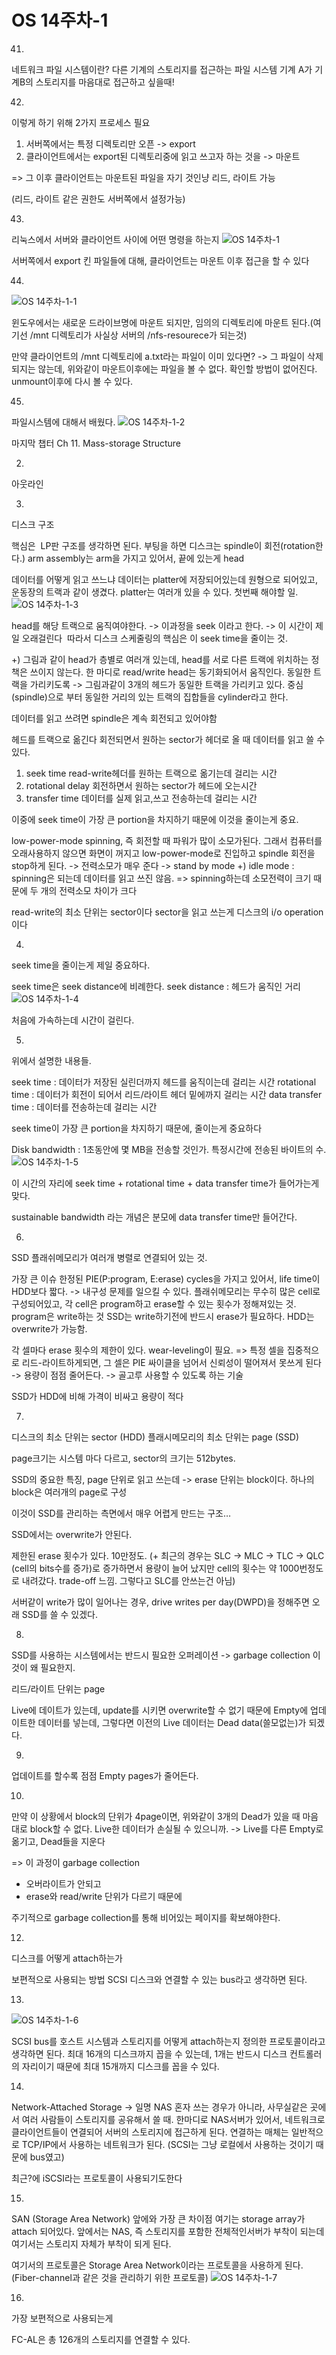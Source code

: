 # OS 14주차-1

41)
네트워크 파일 시스템이란?
다른 기계의 스토리지를 접근하는 파일 시스템
기계 A가 기계B의 스토리지를 마음대로 접근하고 싶을때!

42)
이렇게 하기 위해 2가지 프로세스 필요

1. 서버쪽에서는 특정 디렉토리만 오픈 -> export
2. 클라이언트에서는 export된 디렉토리중에 읽고 쓰고자 하는 것을 -> 마운트

=> 그 이후 클라이언트는 마운트된 파일을 자기 것인냥 리드, 라이트 가능

(리드, 라이트 같은 권한도 서버쪽에서 설정가능)

43)
리눅스에서 서버와 클라이언트 사이에 어떤 명령을 하는지
![OS 14주차-1](images/OS%2014주차-1.png)

서버쪽에서 export 킨 파일들에 대해,
클라이언트는 마운트 이후 접근을 할 수 있다

44)
![OS 14주차-1-1](images/OS%2014주차-1-1.png)

윈도우에서는 새로운 드라이브명에 마운트 되지만,
임의의 디렉토리에 마운트 된다.(여기선 /mnt 디렉토리가 사실상 서버의 /nfs-resourece가 되는것)

만약 클라이언트의 /mnt 디렉토리에 a.txt라는 파일이 이미 있다면?
-> 그 파일이 삭제되지는 않는데, 위와같이 마운트이후에는 파일을 볼 수 없다. 확인할 방법이 없어진다.
unmount이후에 다시 볼 수 있다.

45)
파일시스템에 대해서 배웠다.
![OS 14주차-1-2](images/OS%2014주차-1-2.png)

마지막 챕터
Ch 11. Mass-storage Structure

2)
아웃라인

3)
디스크 구조

핵심은  LP판 구조를 생각하면 된다.
부팅을 하면 디스크는 spindle이 회전(rotation한다.)
arm assembly는 arm을 가지고 있어서, 끝에 있는게 head

데이터를 어떻게 읽고 쓰느냐
데이터는 platter에 저장되어있는데 원형으로 되어있고, 운동장의 트랙과 같이 생겼다.
platter는 여러개 있을 수 있다.
첫번째 해야할 일.
![OS 14주차-1-3](images/OS%2014주차-1-3.png)

head를 해당 트랙으로 움직여야한다. -> 이과정을 seek 이라고 한다. -> 이 시간이 제일 오래걸린다  따라서 디스크 스케줄링의 핵심은 이 seek time을 줄이는 것.

+) 그림과 같이 head가 층별로 여러개 있는데,
head를 서로 다른 트랙에 위치하는 정책은 쓰이지 않는다.
한 마디로 read/write head는 동기화되어서 움직인다. 동일한 트랙을 가리키도록
-> 그림과같이 3개의 헤드가 동일한 트랙을 가리키고 있다.
중심(spindle)으로 부터 동일한 거리의 있는 트랙의 집합들을 cylinder라고 한다.

데이터를 읽고 쓰려면 spindle은 계속 회전되고 있어야함

헤드를 트랙으로 옮긴다
회전되면서 원하는 sector가 헤더로 올 때 데이터를 읽고 쓸 수 있다.

1. seek time read-write헤더를 원하는 트랙으로 옮기는데 걸리는 시간
2. rotational delay 회전하면서 원하는 sector가 헤드에 오는시간
3. transfer time 데이터를 실제 읽고,쓰고 전송하는데 걸리는 시간

이중에 seek time이 가장 큰 portion을 차지하기 때문에 이것을 줄이는게 중요.

low-power-mode
spinning, 즉 회전할 때 파워가 많이 소모가된다.
그래서 컴퓨터를 오래사용하지 않으면 화면이 꺼지고 low-power-mode로 진입하고 spindle 회전을 stop하게 된다. -> 전력소모가 매우 준다 -> stand by mode
+) idle mode : spinning은 되는데 데이터를 읽고 쓰진 않음. 
	=> spinning하는데 소모전력이 크기 때문에 두 개의 전력소모 차이가 크다

read-write의 최소 단위는 sector이다
sector을 읽고 쓰는게 디스크의 i/o operation이다

4)
seek time을 줄이는게 제일 중요하다.

seek time은 seek distance에 비례한다.
seek distance : 헤드가 움직인 거리
![OS 14주차-1-4](images/OS%2014주차-1-4.png)

처음에 가속하는데 시간이 걸린다.

5)
위에서 설명한 내용들.
 
seek time : 데이터가 저장된 실린더까지 헤드를 움직이는데 걸리는 시간
rotational time : 데이터가 회전이 되어서 리드/라이트 헤더 밑에까지 걸리는 시간
data transfer time : 데이터를 전송하는데 걸리는 시간

seek time이 가장 큰 portion을 차지하기 때문에, 줄이는게 중요하다

Disk bandwidth : 1초동안에 몇 MB을 전송할 것인가. 특정시간에 전송된 바이트의 수.
![OS 14주차-1-5](images/OS%2014주차-1-5.png)

이 시간의 자리에 seek time + rotational time + data transfer time가 들어가는게 맞다.

sustainable bandwidth 라는 개념은 분모에 data transfer time만 들어간다.

6)
SSD
플래쉬메모리가 여러개 병렬로 연결되어 있는 것.

가장 큰 이슈
한정된 PIE(P:program, E:erase) cycles을 가지고 있어서, life time이 HDD보다 짧다. -> 내구성 문제를 일으킬 수 있다.
플래쉬메모리는 무수히 많은 cell로 구성되어있고, 각 cell은 program하고 erase할 수 있는 횟수가 정해져있는 것. program은 write하는 것
SSD는 write하기전에 반드시 erase가 필요하다.
HDD는 overwrite가 가능함.

각 셀마다 erase 횟수의 제한이 있다.
wear-leveling이 필요.
=> 특정 셀을 집중적으로 리드-라이트하게되면, 그 셀은 PIE 싸이클을 넘어서 신뢰성이 떨어져서 못쓰게 된다 -> 용량이 점점 줄어든다. -> 골고루 사용할 수 있도록 하는 기술

SSD가 HDD에 비해 가격이 비싸고 용량이 적다

7)
디스크의 최소 단위는 sector (HDD)
플래시메모리의 최소 단위는 page (SSD)

page크기는 시스템 마다 다르고,
sector의 크기는 512bytes.

SSD의 중요한 특징, page 단위로 읽고 쓰는데
-> erase 단위는 block이다.
하나의 block은 여러개의 page로 구성

이것이 SSD를 관리하는 측면에서 매우 어렵게 만드는 구조…

SSD에서는 overwrite가 안된다.

제한된 erase 횟수가 있다. 10만정도.
(+ 최근의 경우는 SLC -> MLC -> TLC -> QLC (cell의 bits수를 증가)로 증가하면서 용량이 늘어 났지만 cell의 횟수는 약 1000번정도로 내려갔다. trade-off 느낌. 그렇다고 SLC를 안쓰는건 아님)

서버같이 write가 많이 일어나는 경우, drive writes per day(DWPD)을 정해주면 오래 SSD를 쓸 수 있겠다.

8)
SSD를 사용하는 시스템에서는 반드시 필요한 오퍼레이션
-> garbage collection
이것이 왜 필요한지.

리드/라이트 단위는 page

Live에 데이트가 있는데,
update를 시키면 overwrite할 수 없기 때문에
Empty에 업데이트한 데이터를 넣는데,
그렇다면 이전의 Live 데이터는 Dead data(쓸모없는)가 되겠다.

9)
업데이트를 할수록 점점 Empty pages가 줄어든다.

10)
만약 이 상황에서 block의 단위가 4page이면,
위와같이 3개의 Dead가 있을 때 마음대로 block할 수 없다. Live한 데이터가 손실될 수 있으니까.
-> Live를 다른 Empty로 옮기고, Dead들을 지운다

=> 이 과정이 garbage collection

- 오버라이트가 안되고
- erase와 read/write 단위가 다르기 때문에

주기적으로 garbage collection를 통해 비어있는 페이지를 확보해야한다.

12)
디스크를 어떻게 attach하는가

보편적으로 사용되는 방법
SCSI
디스크와 연결할 수 있는 bus라고 생각하면 된다.

13)
![OS 14주차-1-6](images/OS%2014주차-1-6.png)

SCSI bus를 호스트 시스템과 스토리지를 어떻게 attach하는지 정의한 프로토콜이라고 생각하면 된다.
최대 16개의 디스크까지 꼽을 수 있는데,
1개는 반드시 디스크 컨트롤러의 자리이기 때문에
최대 15개까지 디스크를 꼽을 수 있다.

14)
Network-Attached Storage -> 일명 NAS
혼자 쓰는 경우가 아니라, 사무실같은 곳에서 여러 사람들이 스토리지를 공유해서 쓸 때.
한마디로 NAS서버가 있어서, 네트워크로 클라이언트들이 연결되어 서버의 스토리지에 접근하게 된다.
연결하는 매체는 일반적으로 TCP/IP에서 사용하는 네트워크가 된다.
(SCSI는 그냥 로컬에서 사용하는 것이기 때문에 bus였고)

최근?에 iSCSI라는 프로토콜이 사용되기도한다

15)
SAN (Storage Area Network)
앞에와 가장 큰 차이점
여기는 storage array가 attach 되어있다.
앞에서는 NAS, 즉 스토리지를 포함한 전체적인서버가 부착이 되는데
여기서는 스토리지 자체가 부착이 되게 된다.

여기서의 프로토콜은 Storage Area Network이라는 프로토콜을 사용하게 된다.
(Fiber-channel과 같은 것을 관리하기 위한 프로토콜)
![OS 14주차-1-7](images/OS%2014주차-1-7.png)

16)
가장 보편적으로 사용되는게 

FC-AL은 총 126개의 스토리지를 연결할 수 있다.

